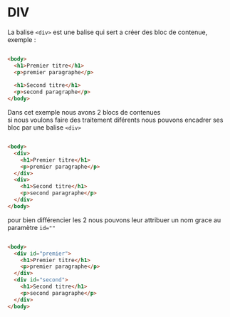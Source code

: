 # DIV

La balise ```` <div> ```` est une balise qui sert a créer des bloc de contenue, exemple :  

````html 

<body>
  <h1>Premier titre</h1>
  <p>premier paragraphe</p>
  
  <h1>Second titre</h1>
  <p>second paragraphe</p>
</body>

````
  
Dans cet exemple nous avons 2 blocs de contenues  
si nous voulons faire des traitement diférents nous pouvons encadrer ses bloc par une balise ```` <div> ````


````html 

<body>
  <div>
    <h1>Premier titre</h1>
    <p>premier paragraphe</p>
  </div>
  <div>
    <h1>Second titre</h1>
    <p>second paragraphe</p>
  </div>
</body>

````
 pour bien différencier les 2 nous pouvons leur attribuer un nom grace au paramètre ```` id="" ````

````html 

<body>
  <div id="premier">
    <h1>Premier titre</h1>
    <p>premier paragraphe</p>
  </div>
  <div id="second">
    <h1>Second titre</h1>
    <p>second paragraphe</p>
  </div>
</body>

````





